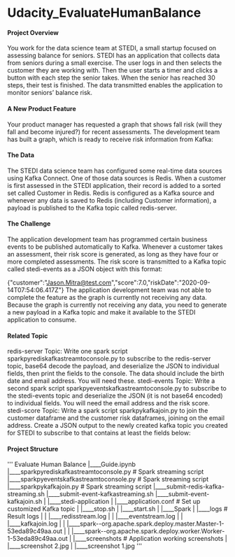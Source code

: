 # Udacity_EvaluateHumanBalance

#### Project Overview
You work for the data science team at STEDI, a small startup focused on assessing balance for seniors. STEDI has an application that collects data from seniors during a small exercise. The user logs in and then selects the customer they are working with. Then the user starts a timer and clicks a button with each step the senior takes. When the senior has reached 30 steps, their test is finished. The data transmitted enables the application to monitor seniors’ balance risk.


#### A New Product Feature
Your product manager has requested a graph that shows fall risk (will they fall and become injured?) for recent assessments. The development team has built a graph, which is ready to receive risk information from Kafka:

#### The Data
The STEDI data science team has configured some real-time data sources using Kafka Connect. One of those data sources is Redis. When a customer is first assessed in the STEDI application, their record is added to a sorted set called Customer in Redis. Redis is configured as a Kafka source and whenever any data is saved to Redis (including Customer information), a payload is published to the Kafka topic called redis-server.

#### The Challenge
The application development team has programmed certain business events to be published automatically to Kafka. Whenever a customer takes an assessment, their risk score is generated, as long as they have four or more completed assessments. The risk score is transmitted to a Kafka topic called stedi-events as a JSON object with this format:

{"customer":"Jason.Mitra@test.com","score":7.0,"riskDate":"2020-09-14T07:54:06.417Z"}
The application development team was not able to complete the feature as the graph is currently not receiving any data. Because the graph is currently not receiving any data, you need to generate a new payload in a Kafka topic and make it available to the STEDI application to consume.

#### Related Topic
redis-server Topic: Write one spark script sparkpyrediskafkastreamtoconsole.py to subscribe to the redis-server topic, base64 decode the payload, and deserialize the JSON to individual fields, then print the fields to the console. The data should include the birth date and email address. You will need these.
stedi-events Topic: Write a second spark script sparkpyeventskafkastreamtoconsole.py to subscribe to the stedi-events topic and deserialize the JSON (it is not base64 encoded) to individual fields. You will need the email address and the risk score.
stedi-score Topic: Write a spark script sparkpykafkajoin.py to join the customer dataframe and the customer risk dataframes, joining on the email address. Create a JSON output to the newly created kafka topic you created for STEDI to subscribe to that contains at least the fields below:

#### Project Structure
'''
Evaluate Human Balance
|____Guide.ipynb
|____sparkpyrediskafkastreamtoconsole.py    # Spark streaming script
|____sparkpyeventskafkastreamtoconsole.py   # Spark streaming script
|____sparkpykafkajoin.py                    # Spark streaming script
|____submit-redis-kafka-streaming.sh
|____submit-event-kafkastreaming.sh
|____submit-event-kafkajoin.sh
|
|____stedi-application
| |____application.conf                     # Set up customized Kafka topic
| |____stop.sh
| |____start.sh
|
|____Spark
| |____logs                                 # Result logs
| | |____redisstream.log
| | |____eventstream.log
| | |____kafkajoin.log
| | |____spark--org.apache.spark.deploy.master.Master-1-53eda89c49aa.out
| | |____spark--org.apache.spark.deploy.worker.Worker-1-53eda89c49aa.out
|
|____screenshots                            # Application working screenshots
| |____screenshot 2.jpg
| |____screenshot 1.jpg
'''
